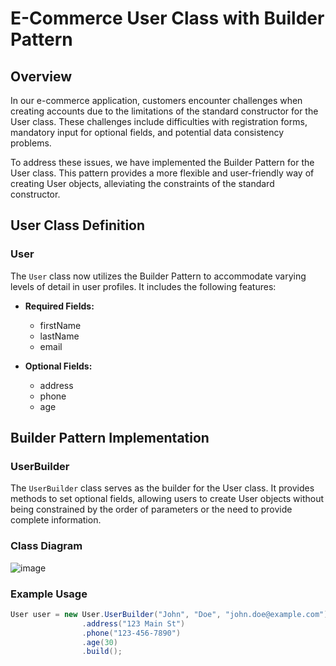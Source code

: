 # E-Commerce User Class with Builder Pattern

## Overview

In our e-commerce application, customers encounter challenges when creating accounts due to the limitations of the standard constructor for the User class. These challenges include difficulties with registration forms, mandatory input for optional fields, and potential data consistency problems.

To address these issues, we have implemented the Builder Pattern for the User class. This pattern provides a more flexible and user-friendly way of creating User objects, alleviating the constraints of the standard constructor.

## User Class Definition

### User

The `User` class now utilizes the Builder Pattern to accommodate varying levels of detail in user profiles. It includes the following features:

- **Required Fields:**
  - firstName
  - lastName
  - email

- **Optional Fields:**
  - address
  - phone
  - age

## Builder Pattern Implementation

### UserBuilder

The `UserBuilder` class serves as the builder for the User class. It provides methods to set optional fields, allowing users to create User objects without being constrained by the order of parameters or the need to provide complete information.
### Class Diagram
![image](https://github.com/ariessalvador/Software-Engineering-Projects/assets/142958841/e2948814-5941-4fd5-821d-6b3b6339f3ab)


### Example Usage

```java
User user = new User.UserBuilder("John", "Doe", "john.doe@example.com")
                .address("123 Main St")
                .phone("123-456-7890")
                .age(30)
                .build();
